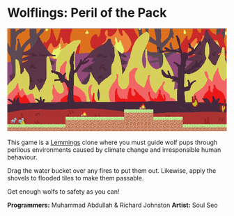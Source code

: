 # Wolflings: Peril of the Pack

![Screenshot of first level of game](screenshots/level%201.png)

This game is a [Lemmings](https://en.wikipedia.org/wiki/Lemmings_(video_game)) clone where you must guide wolf pups through perilous environments caused by climate change and irresponsible human behaviour.

Drag the water bucket over any fires to put them out. Likewise, apply the shovels to flooded tiles to make them passable.

Get enough wolfs to safety as you can!

**Programmers:** Muhammad Abdullah & Richard Johnston
**Artist:** Soul Seo